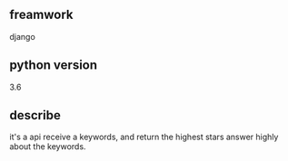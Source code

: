 ## freamwork

django

## python version

3.6

## describe

it's a api receive a keywords, and return the highest stars answer highly about the keywords.
